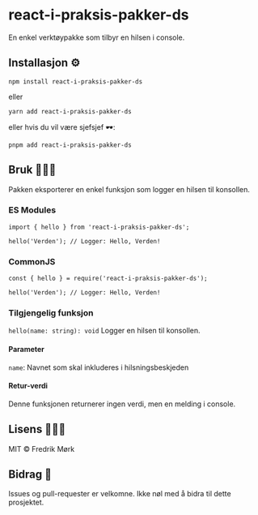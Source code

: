 # react-i-praksis-pakker-ds

En enkel verktøypakke som tilbyr en hilsen i console.

## Installasjon ⚙️

```
npm install react-i-praksis-pakker-ds
```

eller

```
yarn add react-i-praksis-pakker-ds
```

eller hvis du vil være sjefsjef 🕶️:

```
pnpm add react-i-praksis-pakker-ds
```

## Bruk 👨🏻‍💻

Pakken eksporterer en enkel funksjon som logger en hilsen til konsollen.

### ES Modules

```
import { hello } from 'react-i-praksis-pakker-ds';

hello('Verden'); // Logger: Hello, Verden!
```

### CommonJS

```
const { hello } = require('react-i-praksis-pakker-ds');

hello('Verden'); // Logger: Hello, Verden!
```

### Tilgjengelig funksjon

`hello(name: string): void`
Logger en hilsen til konsollen.

#### Parameter

`name`: Navnet som skal inkluderes i hilsningsbeskjeden

#### Retur-verdi

Denne funksjonen returnerer ingen verdi, men en melding i console.

## Lisens 🧑🏼‍⚖️

MIT © Fredrik Mørk

## Bidrag 👥

Issues og pull-requester er velkomne. Ikke nøl med å bidra til dette prosjektet.
